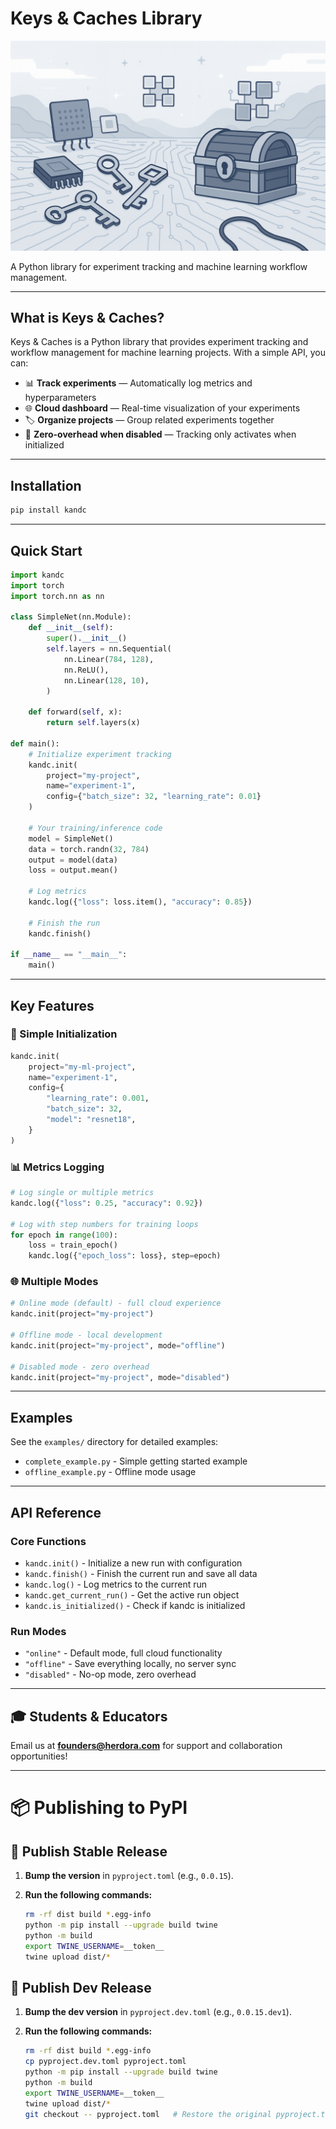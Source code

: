 # Keys & Caches Library

![Keys & Caches Banner](assets/banner.png)

A Python library for experiment tracking and machine learning workflow management.

---

## What is Keys & Caches?

Keys & Caches is a Python library that provides experiment tracking and workflow management for machine learning projects. With a simple API, you can:

* 📊 **Track experiments** — Automatically log metrics and hyperparameters
* 🌐 **Cloud dashboard** — Real-time visualization of your experiments
* 🏷️ **Organize projects** — Group related experiments together
* 🎯 **Zero-overhead when disabled** — Tracking only activates when initialized

---

## Installation

```bash
pip install kandc
```

---

## Quick Start

```python
import kandc
import torch
import torch.nn as nn

class SimpleNet(nn.Module):
    def __init__(self):
        super().__init__()
        self.layers = nn.Sequential(
            nn.Linear(784, 128),
            nn.ReLU(),
            nn.Linear(128, 10),
        )

    def forward(self, x):
        return self.layers(x)

def main():
    # Initialize experiment tracking
    kandc.init(
        project="my-project",
        name="experiment-1",
        config={"batch_size": 32, "learning_rate": 0.01}
    )

    # Your training/inference code
    model = SimpleNet()
    data = torch.randn(32, 784)
    output = model(data)
    loss = output.mean()

    # Log metrics
    kandc.log({"loss": loss.item(), "accuracy": 0.85})

    # Finish the run
    kandc.finish()

if __name__ == "__main__":
    main()
```

---

## Key Features

### 🎯 Simple Initialization

```python
kandc.init(
    project="my-ml-project",
    name="experiment-1",
    config={
        "learning_rate": 0.001,
        "batch_size": 32,
        "model": "resnet18",
    }
)
```

### 📊 Metrics Logging

```python
# Log single or multiple metrics
kandc.log({"loss": 0.25, "accuracy": 0.92})

# Log with step numbers for training loops
for epoch in range(100):
    loss = train_epoch()
    kandc.log({"epoch_loss": loss}, step=epoch)
```

### 🌐 Multiple Modes

```python
# Online mode (default) - full cloud experience
kandc.init(project="my-project")

# Offline mode - local development
kandc.init(project="my-project", mode="offline")

# Disabled mode - zero overhead
kandc.init(project="my-project", mode="disabled")
```

---

## Examples

See the `examples/` directory for detailed examples:
- `complete_example.py` - Simple getting started example
- `offline_example.py` - Offline mode usage

---

## API Reference

### Core Functions
- `kandc.init()` - Initialize a new run with configuration
- `kandc.finish()` - Finish the current run and save all data
- `kandc.log()` - Log metrics to the current run
- `kandc.get_current_run()` - Get the active run object
- `kandc.is_initialized()` - Check if kandc is initialized

### Run Modes
- `"online"` - Default mode, full cloud functionality
- `"offline"` - Save everything locally, no server sync
- `"disabled"` - No-op mode, zero overhead

---

## 🎓 Students & Educators

Email us at **[founders@herdora.com](mailto:founders@herdora.com)** for support and collaboration opportunities!

---

# 📦 Publishing to PyPI

## 🚀 Publish Stable Release

1. **Bump the version** in `pyproject.toml` (e.g., `0.0.15`).

2. **Run the following commands:**
   ```bash
   rm -rf dist build *.egg-info
   python -m pip install --upgrade build twine
   python -m build
   export TWINE_USERNAME=__token__
   twine upload dist/*
   ```

## 🧪 Publish Dev Release

1. **Bump the dev version** in `pyproject.dev.toml` (e.g., `0.0.15.dev1`).

2. **Run the following commands:**
   ```bash
   rm -rf dist build *.egg-info
   cp pyproject.dev.toml pyproject.toml
   python -m pip install --upgrade build twine
   python -m build
   export TWINE_USERNAME=__token__
   twine upload dist/*
   git checkout -- pyproject.toml   # Restore the original pyproject.toml
   ```
